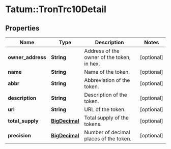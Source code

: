 # Tatum::TronTrc10Detail

## Properties
Name | Type | Description | Notes
------------ | ------------- | ------------- | -------------
**owner_address** | **String** | Address of the owner of the token, in hex. | [optional] 
**name** | **String** | Name of the token. | [optional] 
**abbr** | **String** | Abbreviation of the token. | [optional] 
**description** | **String** | Description of the token. | [optional] 
**url** | **String** | URL of the token. | [optional] 
**total_supply** | [**BigDecimal**](BigDecimal.md) | Total supply of the tokens. | [optional] 
**precision** | [**BigDecimal**](BigDecimal.md) | Number of decimal places of the token. | [optional] 

